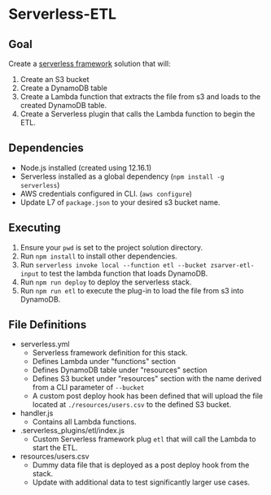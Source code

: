 # Serverless-ETL

## Goal
Create a [serverless framework](https://www.serverless.com) solution that will:
1. Create an S3 bucket
2. Create a DynamoDB table
3. Create a Lambda function that extracts the file from s3 and loads to the created DynamoDB table.
4. Create a Serverless plugin that calls the Lambda function to begin the ETL. 

## Dependencies
- Node.js installed (created using 12.16.1)
- Serverless installed as a global dependency (`npm install -g serverless`)
- AWS credentials configured in CLI. (`aws configure`)
- Update L7 of `package.json` to your desired s3 bucket name. 

## Executing
1. Ensure your `pwd` is set to the project solution directory.
2. Run `npm install` to install other dependencies.
3. Run `serverless invoke local --function etl --bucket zsarver-etl-input` to test the lambda function that loads DynamoDB.
3. Run `npm run deploy` to deploy the serverless stack.
4. Run `npm run etl` to execute the plug-in to load the file from s3 into DynamoDB.

## File Definitions
- serverless.yml 
    - Serverless framework definition for this stack.
    - Defines Lambda under "functions" section
    - Defines DynamoDB table under "resources" section
    - Defines S3 bucket under "resources" section with the name derived from a CLI parameter of `--bucket`
    - A custom post deploy hook has been defined that will upload the file located at `./resources/users.csv` to the defined S3 bucket.
- handler.js
    - Contains all Lambda functions.
- .serverless_plugins/etl/index.js
    - Custom Serverless framework plug `etl` that will call the Lambda to start the ETL. 
- resources/users.csv
    - Dummy data file that is deployed as a post deploy hook from the stack.
    - Update with additional data to test significantly larger use cases.